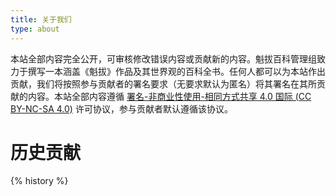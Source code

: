 ```yaml
---
title: 关于我们
type: about
---
```


本站全部内容完全公开，可审核修改错误内容或贡献新的内容。魁拔百科管理组致力于撰写一本涵盖《魁拔》作品及其世界观的百科全书。任何人都可以为本站作出贡献，我们将按照参与贡献者的署名要求（无要求默认为匿名）将其署名在其所贡献的内容。本站全部内容遵循 [署名-非商业性使用-相同方式共享 4.0 国际 (CC BY-NC-SA 4.0)](https://creativecommons.org/licenses/by-nc-sa/4.0/deed.zh) 许可协议，参与贡献者默认遵循该协议。

# 历史贡献
{% history %}